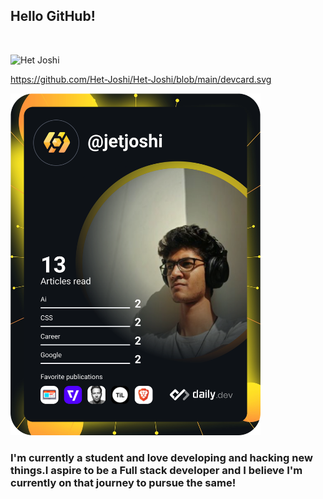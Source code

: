 ## Hello GitHub!
<br>

![Het Joshi](https://user-images.githubusercontent.com/96608251/197323711-ad330a13-77a4-4186-af6d-1e342914bfc7.png)

https://github.com/Het-Joshi/Het-Joshi/blob/main/devcard.svg

<a href="https://app.daily.dev/DailyDevTips"><img src="https://github.com/Het-Joshi/Het-Joshi/blob/main/devcard.svg" width="400" alt="Het Joshi's Dev Card"/></a>

### I'm currently a student and love developing and hacking new things.I aspire to be a Full stack developer and I believe I'm currently on that journey to pursue the same!
